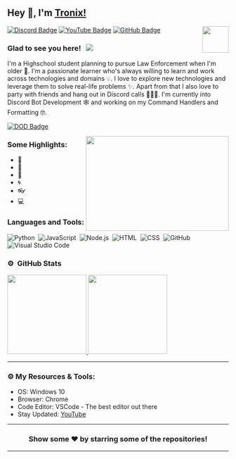 ## Hey 👋, I'm [Tronix!](https://github.com/AxelTronix/)

<img align="right" height="60" width="60" alt="" src="http://hyperz.dev/images/logo.png" />

[![Discord Badge](https://img.shields.io/badge/-Discord-0e76a8?style=flat-square&logo=Discord&logoColor=white)](discord.gg/4PDpp5WPkA)
[![YouTube Badge](https://img.shields.io/badge/-YouTube-e02828?style=flat-square&logo=YouTube&logoColor=white)](https://www.youtube.com/channel/UCWnpoFXHqyb3IsXwGfb7Tiw)
[![GitHub Badge](https://img.shields.io/badge/-GitHub-ffffff?style=flat-square&logo=Github&logoColor=black)](github.com/AxelTronix)

### Glad to see you here! &nbsp; ![](https://komarev.com/ghpvc/?username=Itz-Hyperz&label=Views&color=blue&style=plastic)

I'm a Highschool student planning to pursue Law Enforcement when I'm older 👮. I'm a passionate learner who's always willing to learn and work across technologies and domains 💡. I love to explore new technologies and leverage them to solve real-life problems ✨. Apart from that I also love to party with friends and hang out in Discord calls 👨🏻‍💻. I'm currently into Discord Bot Development 🕸️ and working on my Command Handlers and Formatting 🤓.


[![DOD Badge](https://img.shields.io/badge/TEAM-DEVING%20ON%20DISCORD-17a6ec?style=for-the-badge)](https://github.com/devingondiscord)

<img align="right" height="215" width="325" alt="" src="https://cdn.dribbble.com/users/416610/screenshots/4801105/coding_desk_flat_vector_ui_ux_design_illustration_motion_animation_gif2.gif" />


### Some Highlights:

- 📌 &nbsp; 
- 🚀 &nbsp;
- 🏫 &nbsp; 
- 🌀 &nbsp; 
- 👓 &nbsp; 
- 💻 &nbsp;

### Languages and Tools:

![Python](https://img.shields.io/badge/-Python-333333?style=flat&logo=python)&nbsp;
![JavaScript](https://img.shields.io/badge/-JavaScript-333333?style=flat&logo=javascript)&nbsp;
![Node.js](https://img.shields.io/badge/-Node.js-333333?style=flat&logo=node.js)&nbsp;
![HTML](https://img.shields.io/badge/-HTML-333333?style=flat&logo=HTML5)&nbsp;
![CSS](https://img.shields.io/badge/-CSS-333333?style=flat&logo=CSS3&logoColor=1572B6)&nbsp;
![GitHub](https://img.shields.io/badge/-GitHub-333333?style=flat&logo=github)&nbsp;
![Visual Studio Code](https://img.shields.io/badge/-Visual%20Studio%20Code-333333?style=flat&logo=visual-studio-code&logoColor=007ACC)&nbsp;

### ⚙️ &nbsp;GitHub Stats

<p align="left">
<a href="https://github.com/Itz-Hyperz">
  <img height="180em" src="https://github-readme-stats-eight-theta.vercel.app/api?username=Itz-Hyperz&show_icons=true&theme=react&include_all_commits=true&count_private=true"/>
  <img height="180em" src="https://github-readme-stats-eight-theta.vercel.app/api/top-langs/?username=Itz-Hyperz&layout=compact&langs_count=8&theme=react"/>
</a>
</p>

---

### ⚙️ My Resources & Tools:

- OS: Windows 10
- Browser: Chrome
- Code Editor: VSCode - The best editor out there
- Stay Updated: [YouTube](Tronix)

---

<h3 align=center>Show some ❤️ by starring some of the repositories!</h3>

---
